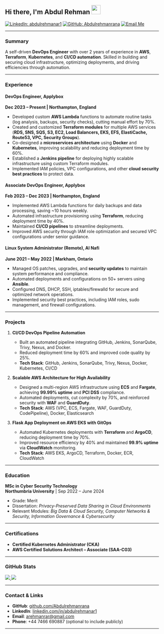 <!-- 
   Name your repo "Abdulrehmanrana" (or exactly your GitHub username).
   Then place this content in the README.md file. 
-->

## Hi there, I'm Abdul Rehman <img src="https://media.giphy.com/media/hvRJCLFzcasrR4ia7z/giphy.gif" width="30px"/>

[![LinkedIn: abdulrehmanar1](https://img.shields.io/badge/-abdulrehmanar1-blue?style=flat-square&logo=Linkedin&logoColor=white)](https://linkedin.com/in/abdulrehmanar1)
[![GitHub: Abdulrehmanrana](https://img.shields.io/github/followers/Abdulrehmanrana?label=Follow&style=social)](https://github.com/Abdulrehmanrana)
[![Email Me](https://img.shields.io/badge/Gmail-arehmanrar%40gmail.com-red?style=flat-square&logo=gmail&logoColor=white)](mailto:arehmanrar@gmail.com)

---

### Summary
A self-driven **DevOps Engineer** with over 2 years of experience in **AWS**, **Terraform**, **Kubernetes**, and **CI/CD automation**. Skilled in building and securing cloud infrastructure, optimizing deployments, and driving efficiencies through automation.

---

### Experience

#### DevOps Engineer, Applybox  
**Dec 2023 – Present | Northampton, England**
- Developed custom **AWS Lambda** functions to automate routine tasks (log analysis, backups, security checks), cutting manual effort by 70%.
- Created and customized **Terraform modules** for multiple AWS services (**RDS, SNS, SQS, S3, EC2, Load Balancers, EKS, EFS, ElastiCache, Route53, VPC, Security Groups**).
- Co-designed a **microservices architecture** using **Docker** and **Kubernetes**, improving scalability and reducing deployment time by 60%.
- Established a **Jenkins pipeline** for deploying highly scalable infrastructure using custom Terraform modules.
- Implemented IAM policies, VPC configurations, and other **cloud security best practices** to protect data.

#### Associate DevOps Engineer, Applybox  
**Feb 2023 – Dec 2023 | Northampton, England**
- Implemented AWS Lambda functions for daily backups and data processing, saving ~10 hours weekly.
- Automated infrastructure provisioning using **Terraform**, reducing deployment time by 40%.
- Maintained **CI/CD pipelines** to streamline deployments.
- Improved AWS security through IAM role optimization and secured VPC configurations under senior guidance.

#### Linux System Administrator (Remote), Al Nafi  
**June 2021 – May 2022 | Markham, Ontario**
- Managed OS patches, upgrades, and **security updates** to maintain system performance and compliance.
- Automated deployments and configurations on 50+ servers using **Ansible**.
- Configured DNS, DHCP, SSH, iptables/firewalld for secure and optimized network operations.
- Implemented security best practices, including IAM roles, sudo management, and firewall configurations.

---

### Projects

1. **CI/CD DevOps Pipeline Automation**  
   - Built an automated pipeline integrating GitHub, Jenkins, SonarQube, Trivy, Nexus, and Docker.  
   - Reduced deployment time by 60% and improved code quality by 25%.  
   - **Tech Stack**: GitHub, Jenkins, SonarQube, Trivy, Nexus, Docker, Kubernetes, CI/CD

2. **Scalable AWS Architecture for High Availability**  
   - Designed a multi-region AWS infrastructure using **ECS** and **Fargate**, achieving **99.99% uptime** and **PCI DSS** compliance.  
   - Automated deployments, cut complexity by 70%, and reinforced security with **WAF** and **GuardDuty**.  
   - **Tech Stack**: AWS (VPC, ECS, Fargate, WAF, GuardDuty, CodePipeline), Docker, Elasticsearch

3. **Flask App Deployment on AWS EKS with GitOps**  
   - Automated Kubernetes deployments with **Terraform** and **ArgoCD**, reducing deployment time by 70%.  
   - Improved resource efficiency by 40% and maintained **99.9% uptime** via **CloudWatch** monitoring.  
   - **Tech Stack**: AWS EKS, ArgoCD, Terraform, Docker, ECR, CloudWatch

---

### Education

**MSc in Cyber Security Technology**  
**Northumbria University** | Sep 2022 – June 2024  
- Grade: Merit  
- Dissertation: *Privacy-Preserved Data Sharing in Cloud Environments*  
- Relevant Modules: *Big Data & Cloud Security, Computer Networks & Security, Information Governance & Cybersecurity*

---

### Certifications

- **Certified Kubernetes Administrator (CKA)**
- **AWS Certified Solutions Architect – Associate (SAA-C03)**

---

### GitHub Stats
<p>
  <a href="https://github.com/Abdulrehmanrana">
    <img src="https://github-readme-stats.vercel.app/api?username=Abdulrehmanrana&show_icons=true&theme=react" />
  </a>
  <a href="https://github.com/Abdulrehmanrana">
    <img src="https://github-readme-stats.vercel.app/api/top-langs/?username=Abdulrehmanrana&layout=compact&theme=react" />
  </a>
</p>

---

### Contact & Links

- **GitHub**: [github.com/Abdulrehmanrana](https://github.com/Abdulrehmanrana)  
- **LinkedIn**: [linkedin.com/in/abdulrehmanar1](https://linkedin.com/in/abdulrehmanar1)  
- **Email**: [arehmanrar@gmail.com](mailto:arehmanrar@gmail.com)  
- **Phone**: +44 7466 690887 (optional to include publicly)

---

<!-- 
  Feel free to remove the phone number or any personal details 
  you don’t want publicly visible. 
  Keep this README updated as you gain new skills or experience!
-->
